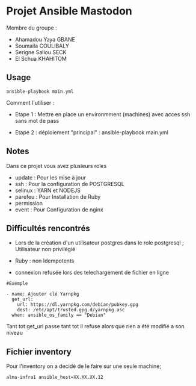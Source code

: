 # Projet Ansible Mastodon 

Membre du groupe : 
- Ahamadou Yaya GBANE
- Soumaila COULIBALY
- Serigne Saliou SECK
- El Schua KHAHITOM


## Usage

```
ansible-playbook main.yml
```
Comment l'utiliser : 

- Etape 1 : Mettre en place un environmment (machines) avec    acces ssh sans mot de pass
                

- Etape 2 : déploiement "principal" : 
                  ansible-playbook main.yml

## Notes

Dans ce projet vous avez plusieurs roles

- update : Pour les mise à jour  
- ssh : Pour la configuration de POSTGRESQL
- selinux : YARN et NODEJS 
- parefeu : Pour Installation de Ruby
- permission
- event : Pour Configuration de nginx



## Difficultés rencontrés 

- Lors de la création d'un utilisateur postgres dans le role postgresql ; Utilisateur non privilégié

- Ruby : non Idempotents

- connexion refusée lors des telechargement de fichier en ligne 

```
#Exemple 

- name: Ajouter clé Yarnpkg
  get_url:
    url: https://dl.yarnpkg.com/debian/pubkey.gpg
    dest: /etc/apt/trusted.gpg.d/yarnpkg.asc
  when: ansible_os_family == "Debian"

```
Tant tot get_url passe tant tot il refuse alors que rien a été modifié a son niveau 


## Fichier inventory 

Pour l'inventory on a decidé de le faire sur une seule machine;

```
alma-infra1 ansible_host=XX.XX.XX.12
```

